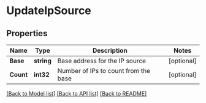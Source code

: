 # UpdateIpSource

## Properties

Name | Type | Description | Notes
------------ | ------------- | ------------- | -------------
**Base** | **string** | Base address for the IP source | [optional] 
**Count** | **int32** | Number of IPs to count from the base | [optional] 

[[Back to Model list]](../README.md#documentation-for-models) [[Back to API list]](../README.md#documentation-for-api-endpoints) [[Back to README]](../README.md)



